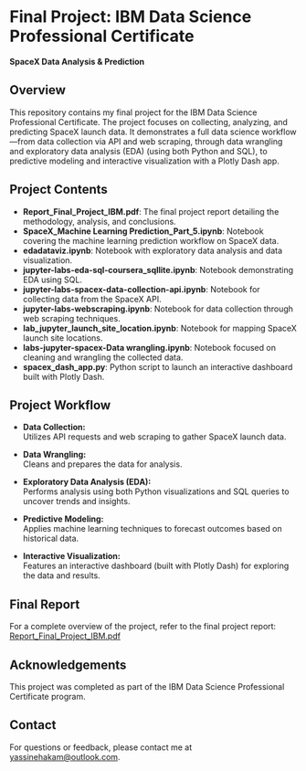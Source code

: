 # Final Project: IBM Data Science Professional Certificate  
**SpaceX Data Analysis & Prediction**

## Overview  
This repository contains my final project for the IBM Data Science Professional Certificate. The project focuses on collecting, analyzing, and predicting SpaceX launch data. It demonstrates a full data science workflow—from data collection via API and web scraping, through data wrangling and exploratory data analysis (EDA) (using both Python and SQL), to predictive modeling and interactive visualization with a Plotly Dash app.

## Project Contents  
- **Report_Final_Project_IBM.pdf**: The final project report detailing the methodology, analysis, and conclusions.  
- **SpaceX_Machine Learning Prediction_Part_5.ipynb**: Notebook covering the machine learning prediction workflow on SpaceX data.  
- **edadataviz.ipynb**: Notebook with exploratory data analysis and data visualization.  
- **jupyter-labs-eda-sql-coursera_sqllite.ipynb**: Notebook demonstrating EDA using SQL.  
- **jupyter-labs-spacex-data-collection-api.ipynb**: Notebook for collecting data from the SpaceX API.  
- **jupyter-labs-webscraping.ipynb**: Notebook for data collection through web scraping techniques.  
- **lab_jupyter_launch_site_location.ipynb**: Notebook for mapping SpaceX launch site locations.  
- **labs-jupyter-spacex-Data wrangling.ipynb**: Notebook focused on cleaning and wrangling the collected data.  
- **spacex_dash_app.py**: Python script to launch an interactive dashboard built with Plotly Dash.

## Project Workflow

- **Data Collection:**  
  Utilizes API requests and web scraping to gather SpaceX launch data.

- **Data Wrangling:**  
  Cleans and prepares the data for analysis.

- **Exploratory Data Analysis (EDA):**  
  Performs analysis using both Python visualizations and SQL queries to uncover trends and insights.

- **Predictive Modeling:**  
  Applies machine learning techniques to forecast outcomes based on historical data.

- **Interactive Visualization:**  
  Features an interactive dashboard (built with Plotly Dash) for exploring the data and results.

## Final Report  
For a complete overview of the project, refer to the final project report:  
[Report_Final_Project_IBM.pdf](Report_Final_Project_IBM.pdf)

## Acknowledgements  
This project was completed as part of the IBM Data Science Professional Certificate program.

## Contact  
For questions or feedback, please contact me at yassinehakam@outlook.com.

